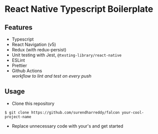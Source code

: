 # React Native Typescript Boilerplate

## Features

- Typescript
- React Navigation (v5)
- Redux (with redux-persist)
- Unit testing with Jest, `@testing-library/react-native`
- ESLint
- Prettier
- Github Actions  
    _workflow to lint and test on every push_

## Usage

- Clone this repository

```shell
$ git clone https://github.com/surendharreddy/falcon your-cool-project-name
```

- Replace unnecessary code with your's and get started
